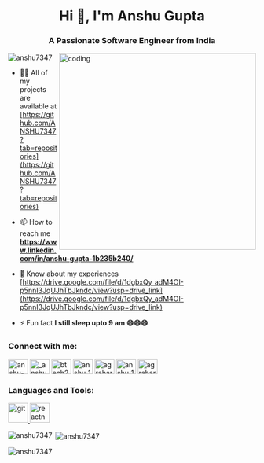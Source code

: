 <h1 align="center">Hi 👋, I'm Anshu Gupta</h1>
<h3 align="center">A Passionate Software Engineer from India</h3>
<img align ="right" alt="coding"width="400"src="https://camo.githubusercontent.com/cae12fddd9d6982901d82580bdf321d81fb299141098ca1c2d4891870827bf17/68747470733a2f2f6d69726f2e6d656469756d2e636f6d2f6d61782f313336302f302a37513379765349765f7430696f4a2d5a2e676966"  >
<p align="left"> <img src="https://komarev.com/ghpvc/?username=anshu7347&label=Profile%20views&color=0e75b6&style=flat" alt="anshu7347" /> </p>

- 👨‍💻 All of my projects are available at [https://github.com/ANSHU7347?tab=repositories](https://github.com/ANSHU7347?tab=repositories)

- 📫 How to reach me **https://www.linkedin.com/in/anshu-gupta-1b235b240/**

- 📄 Know about my experiences [https://drive.google.com/file/d/1dgbxQy_adM4OI-p5nnI3JqUJhTbJkndc/view?usp=drive_link](https://drive.google.com/file/d/1dgbxQy_adM4OI-p5nnI3JqUJhTbJkndc/view?usp=drive_link)

- ⚡ Fun fact **I still sleep upto 9 am 😄😄😄**

<h3 align="left">Connect with me:</h3>
<p align="left">
<a href="https://linkedin.com/in/anshu-gupta-1b235b240" target="blank"><img align="center" src="https://raw.githubusercontent.com/rahuldkjain/github-profile-readme-generator/master/src/images/icons/Social/linked-in-alt.svg" alt="anshu-gupta-1b235b240" height="30" width="40" /></a>
<a href="https://instagram.com/_anshu_7347" target="blank"><img align="center" src="https://raw.githubusercontent.com/rahuldkjain/github-profile-readme-generator/master/src/images/icons/Social/instagram.svg" alt="_anshu_7347" height="30" width="40" /></a>
<a href="https://www.youtube.com/c/btech2024" target="blank"><img align="center" src="https://raw.githubusercontent.com/rahuldkjain/github-profile-readme-generator/master/src/images/icons/Social/youtube.svg" alt="btech2024" height="30" width="40" /></a>
<a href="https://www.codechef.com/users/anshu_15092001" target="blank"><img align="center" src="https://cdn.jsdelivr.net/npm/simple-icons@3.1.0/icons/codechef.svg" alt="anshu_15092001" height="30" width="40" /></a>
<a href="https://www.hackerrank.com/agrahari15092001" target="blank"><img align="center" src="https://raw.githubusercontent.com/rahuldkjain/github-profile-readme-generator/master/src/images/icons/Social/hackerrank.svg" alt="agrahari15092001" height="30" width="40" /></a>
<a href="https://www.leetcode.com/anshu_15" target="blank"><img align="center" src="https://raw.githubusercontent.com/rahuldkjain/github-profile-readme-generator/master/src/images/icons/Social/leet-code.svg" alt="anshu_15" height="30" width="40" /></a>
<a href="https://auth.geeksforgeeks.org/user/agrahari15092001" target="blank"><img align="center" src="https://raw.githubusercontent.com/rahuldkjain/github-profile-readme-generator/master/src/images/icons/Social/geeks-for-geeks.svg" alt="agrahari15092001" height="30" width="40" /></a>
</p>

<h3 align="left">Languages and Tools:</h3>
<p align="left"> <a href="https://git-scm.com/" target="_blank" rel="noreferrer"> <img src="https://www.vectorlogo.zone/logos/git-scm/git-scm-icon.svg" alt="git" width="40" height="40"/> </a> <a href="https://reactnative.dev/" target="_blank" rel="noreferrer"> <img src="https://reactnative.dev/img/header_logo.svg" alt="reactnative" width="40" height="40"/> </a> </p>

<p><img align="left" src="https://github-readme-stats.vercel.app/api/top-langs?username=anshu7347&show_icons=true&locale=en&layout=compact" alt="anshu7347" /></p>

<p>&nbsp;<img align="center" src="https://github-readme-stats.vercel.app/api?username=anshu7347&show_icons=true&locale=en" alt="anshu7347" /></p>

<p><img align="center" src="https://github-readme-streak-stats.herokuapp.com/?user=anshu7347&" alt="anshu7347" /></p>
